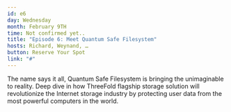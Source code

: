 ```yaml
---
id: e6
day: Wednesday
month: February 9TH
time: Not confirmed yet..
title: "Episode 6: Meet Quantum Safe Filesystem"
hosts: Richard, Weynand, … 
button: Reserve Your Spot
link: "#"
---
```

The name says it all, Quantum Safe Filesystem is bringing the unimaginable to reality. Deep dive in how ThreeFold flagship storage solution will revolutionize the Internet storage industry by protecting user data from the most powerful computers in the world.
